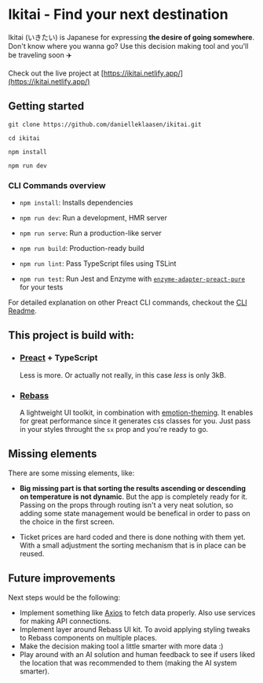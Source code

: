 # Ikitai - Find your next destination

Ikitai (いきたい) is Japanese for expressing **the desire of going somewhere**. Don't know where you wanna go? Use this decision making tool and you'll be traveling soon ✈️

Check out the live project at [https://ikitai.netlify.app/](https://ikitai.netlify.app/)

## Getting started

```
git clone https://github.com/danielleklaasen/ikitai.git

cd ikitai

npm install

npm run dev
```

### CLI Commands overview

-   `npm install`: Installs dependencies

-   `npm run dev`: Run a development, HMR server

-   `npm run serve`: Run a production-like server

-   `npm run build`: Production-ready build

-   `npm run lint`: Pass TypeScript files using TSLint

-   `npm run test`: Run Jest and Enzyme with
    [`enzyme-adapter-preact-pure`](https://github.com/preactjs/enzyme-adapter-preact-pure) for
    your tests

For detailed explanation on other Preact CLI commands, checkout the [CLI Readme](https://github.com/developit/preact-cli/blob/master/README.md).

## This project is build with:

-   ### [Preact](https://preactjs.com/) + TypeScript

    Less is more. Or actually not really, in this case _less_ is only 3kB.

-   ### [Rebass](https://rebassjs.org/)
    A lightweight UI toolkit, in combination with [emotion-theming](https://emotion.sh/docs/theming). It enables for great performance since it generates css classes for you. Just pass in your styles throught the `sx` prop and you're ready to go.

## Missing elements

There are some missing elements, like:

-   **Big missing part is that sorting the results ascending or descending on temperature is not dynamic**. But the app is completely ready for it. Passing on the props through routing isn't a very neat solution, so adding some state management would be benefical in order to pass on the choice in the first screen.

-   Ticket prices are hard coded and there is done nothing with them yet. With a small adjustment the sorting mechanism that is in place can be reused.

## Future improvements

Next steps would be the following:

-   Implement something like [Axios](https://github.com/axios/axios) to fetch data properly. Also use services for making API connections.
-   Implement layer around Rebass UI kit. To avoid applying styling tweaks to Rebass components on multiple places.
-   Make the decision making tool a little smarter with more data :)
-   Play around with an AI solution and human feedback to see if users liked the location that was recommended to them (making the AI system smarter).
